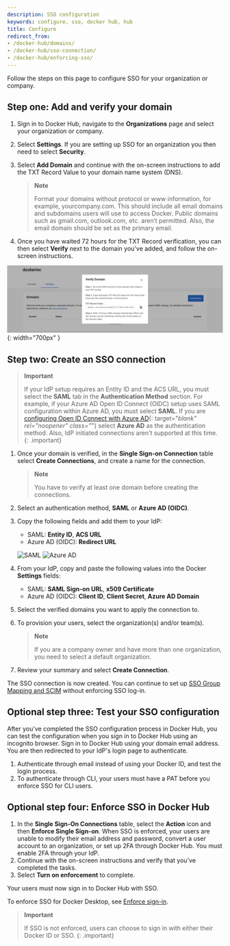 ```yaml
---
description: SSO configuration
keywords: configure, sso, docker hub, hub
title: Configure
redirect_from:
- /docker-hub/domains/
- /docker-hub/sso-connection/
- /docker-hub/enforcing-sso/
---
```


Follow the steps on this page to configure SSO for your organization or company. 

## Step one: Add and verify your domain

1. Sign in to Docker Hub, navigate to the **Organizations** page and select your organization or company.
2. Select **Settings**. If you are setting up SSO for an organization you then need to select **Security**. 
3. Select **Add Domain** and continue with the on-screen instructions to add the TXT Record Value to your domain name system (DNS).

    >**Note**
    >
    > Format your domains without protocol or www information, for example, yourcompany.com. This should include all email domains and subdomains users will use to access Docker. Public domains such as gmail.com, outlook.com, etc. aren’t permitted. Also, the email domain should be set as the primary email.

4. Once you have waited 72 hours for the TXT Record verification, you can then select **Verify** next to the domain you've added, and follow the on-screen instructions. 

![verify-domain](../images/verify-domain.png){: width="700px" }

## Step two: Create an SSO connection

> **Important**
>
> If your IdP setup requires an Entity ID and the ACS URL, you must select the
> **SAML** tab in the **Authentication Method** section. For example, if your
> Azure AD Open ID Connect (OIDC) setup uses SAML configuration within Azure
> AD, you must select **SAML**. If you are [configuring Open ID Connect with Azure AD](https://docs.microsoft.com/en-us/powerapps/maker/portals/configure/configure-openid-settings){: target="_blank" rel="noopener" class="_"} select
> **Azure AD** as the authentication method. Also, IdP initiated connections
> aren't supported at this time.
{: .important}


1. Once your domain is verified, in the **Single Sign-on Connection** table select **Create Connections**, and create a name for the connection. 

    > **Note**
    >
    > You have to verify at least one domain before creating the connections.

2. Select an authentication method, **SAML** or **Azure AD (OIDC)**.
3. Copy the following fields and add them to your IdP:

   - SAML: **Entity ID**, **ACS URL**
   - Azure AD (OIDC): **Redirect URL**

   ![SAML](../../docker-hub/images/saml-create-connection.png) 
   ![Azure AD](../../docker-hub/images/azure-create-connection.png)

4. From your IdP, copy and paste the following values into the Docker **Settings** fields:

    - SAML: **SAML Sign-on URL**, **x509 Certificate**
    - Azure AD (OIDC): **Client ID**, **Client Secret**, **Azure AD Domain**

5. Select the verified domains you want to apply the connection to.

6. To provision your users, select the organization(s) and/or team(s).

    > **Note**
    >
    > If you are a company owner and have more than one organization, you need to select a default organization.

7. Review your summary and select **Create Connection**.

The SSO connection is now created. You can continue to set up [SSO Group Mapping and SCIM](../../docker-hub/scim.md) without enforcing SSO log-in.

## Optional step three: Test your SSO configuration

After you’ve completed the SSO configuration process in Docker Hub, you can test the configuration when you sign in to Docker Hub using an incognito browser. Sign in to Docker Hub using your domain email address. You are then redirected to your IdP's login page to authenticate.

1. Authenticate through email instead of using your Docker ID, and test the login process.
2. To authenticate through CLI, your users must have a PAT before you enforce SSO for CLI users.

## Optional step four: Enforce SSO in Docker Hub

1. In the **Single Sign-On Connections** table, select the **Action** icon and then **Enforce Single Sign-on**.
    When SSO is enforced, your users are unable to modify their email address and password, convert a user account to an organization, or set up 2FA through Docker Hub. You must enable 2FA through your IdP.
2. Continue with the on-screen instructions and verify that you’ve completed the tasks. 
3. Select **Turn on enforcement** to complete. 

Your users must now sign in to Docker Hub with SSO. 

To enforce SSO for Docker Desktop, see [Enforce sign-in](../../docker-hub/configure-sign-in.md).

>**Important**
>
>If SSO is not enforced, users can choose to sign in with either their Docker ID or SSO.
{: .important}
